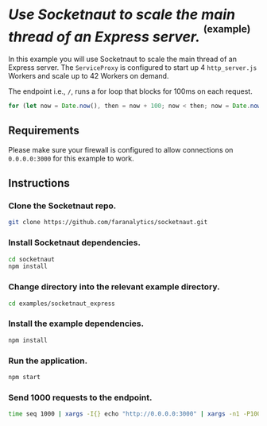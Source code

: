 # *Use Socketnaut to scale the main thread of an Express server.* <sup><sup>(example)</sup></sup>

In this example you will use Socketnaut to scale the main thread of an Express server.  The `ServiceProxy` is configured to start up 4 `http_server.js` Workers and scale up to 42 Workers on demand.

The endpoint i.e., `/`, runs a for loop that blocks for 100ms on each request.

```js
for (let now = Date.now(), then = now + 100; now < then; now = Date.now()); // Block for 100 milliseconds.
```
## Requirements
Please make sure your firewall is configured to allow connections on `0.0.0.0:3000` for this example to work.

## Instructions

### Clone the Socketnaut repo.
```bash
git clone https://github.com/faranalytics/socketnaut.git
```
### Install Socketnaut dependencies.
```bash
cd socketnaut
npm install
```
### Change directory into the relevant example directory.
```bash
cd examples/socketnaut_express
```
### Install the example dependencies.
```bash
npm install
```
### Run the application.
```bash
npm start
```
### Send 1000 requests to the endpoint.
```bash
time seq 1000 | xargs -I{} echo "http://0.0.0.0:3000" | xargs -n1 -P1000 curl
```